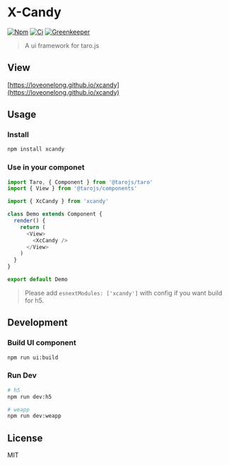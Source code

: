# X-Candy

[![Npm](https://img.shields.io/npm/v/xcandy.svg?style=flat-square)](https://www.npmjs.com/package/xcandy)
[![Ci](https://api.travis-ci.org/loveonelong/xcandy.svg?branch=master)](https://travis-ci.org/loveonelong/XCandy)
[![Greenkeeper](https://badges.greenkeeper.io/loveonelong/xcandy.svg)](https://github.com/loveonelong/xcandy)

> A ui framework for taro.js

## View

[https://loveonelong.github.io/xcandy](https://loveonelong.github.io/xcandy)

## Usage

### Install

```bash
npm install xcandy
```

### Use in your componet

``` javascript
import Taro, { Component } from '@tarojs/taro'
import { View } from '@tarojs/components'

import { XcCandy } from 'xcandy'

class Demo extends Component {
  render() {
    return (
      <View>
        <XcCandy />
      </View>
    )
  }
}

export default Demo

```

> Please add `esnextModules: ['xcandy']` with config if you want build for h5.

## Development

### Build UI component

```bash
npm run ui:build
```

### Run Dev

```bash
# h5
npm run dev:h5

# weapp
npm run dev:weapp
```

## License

MIT
